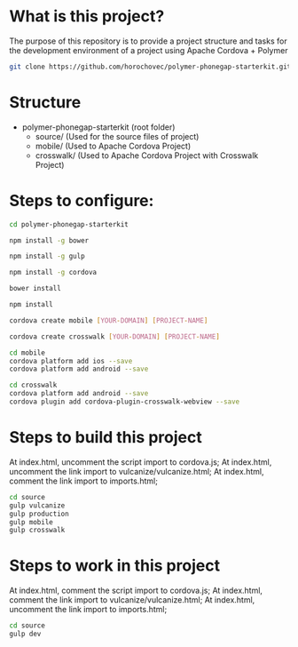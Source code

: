 # What is this project? 

The purpose of this repository is to provide a project structure and tasks for the development environment of a project using Apache Cordova + Polymer

```bash
git clone https://github.com/horochovec/polymer-phonegap-starterkit.git
```

# Structure
- polymer-phonegap-starterkit (root folder)
  * source/ (Used for the source files of project)
  * mobile/ (Used to Apache Cordova Project)
  * crosswalk/ (Used to Apache Cordova Project with Crosswalk Project)

# Steps to configure:

```bash
cd polymer-phonegap-starterkit
```

```bash
npm install -g bower
```

```bash
npm install -g gulp
```

```bash
npm install -g cordova
```

```bash
bower install
```

```bash
npm install
```

```bash
cordova create mobile [YOUR-DOMAIN] [PROJECT-NAME]
```

```bash
cordova create crosswalk [YOUR-DOMAIN] [PROJECT-NAME]
```

```bash
cd mobile
cordova platform add ios --save
cordova platform add android --save
```

```bash
cd crosswalk
cordova platform add android --save
cordova plugin add cordova-plugin-crosswalk-webview --save
```

# Steps to build this project

At index.html, uncomment the script import to cordova.js;
At index.html, uncomment the link import to vulcanize/vulcanize.html;
At index.html, comment the link import to imports.html;

```bash
cd source
gulp vulcanize
gulp production
gulp mobile
gulp crosswalk
```

# Steps to work in this project

At index.html, comment the script import to cordova.js;
At index.html, comment the link import to vulcanize/vulcanize.html;
At index.html, uncomment the link import to imports.html;

```bash
cd source
gulp dev
```